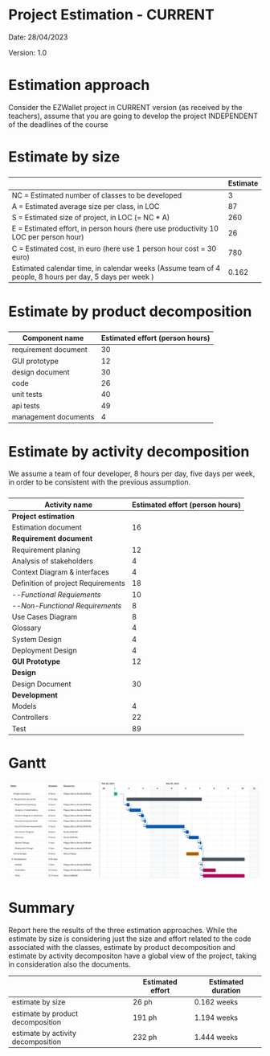 # Project Estimation - CURRENT
Date: 28/04/2023

Version: 1.0


# Estimation approach
Consider the EZWallet  project in CURRENT version (as received by the teachers), assume that you are going to develop the project INDEPENDENT of the deadlines of the course
# Estimate by size

<!---
    user: 165 LOC -> 473 LOC w/test
        - auth.js = (15 + 49 + 37 + 18) LOC = 119 LOC
        - users.js = 26 LOC
        - User.js = 20 LOC
        test:
            - auth.test.js = 240 LOC
            - users.test.js = 68 LOC
    
    category: 31 LOC -> 80 LOC w/test
        - controller.js = (10 + 10) LOC = 20 LOC
        - model.js = 11 LOC
        test:
            - controller.test.js = 49 LOC
    
    transaction: 64 LOC -> 193 LOC w/test
        - controller.js = (10 + 7 + 8 + 22) LOC = 47 LOC
        - model.js = 17 LOC
        test:
            - controller.test.js = 129 LOC
    
    TOT: 260 -> 746 w/test        AVG: 86.7 -> 248.7 w/test


    calendar weeks in this case: 160ph x week
--->

### 
|             | Estimate                        |             
| ----------- | ------------------------------- |  
| NC =  Estimated number of classes to be developed   |             3               |             
| A = Estimated average size per class, in LOC       |             87                | 
| S = Estimated size of project, in LOC (= NC * A) | 260 |
| E = Estimated effort, in person hours (here use productivity 10 LOC per person hour)  |               26                       |   
| C = Estimated cost, in euro (here use 1 person hour cost = 30 euro) | 780 | 
| Estimated calendar time, in calendar weeks (Assume team of 4 people, 8 hours per day, 5 days per week ) |       0.162             |               

# Estimate by product decomposition

### 
|         Component name    | Estimated effort (person hours)   |             
| ----------- | ------------------------------- | 
| requirement document    | 30 |
| GUI prototype | 12 |
| design document | 30 |
| code | 26 |
| unit tests | 40 |
| api tests | 49 |
| management documents  | 4 |



# Estimate by activity decomposition

We assume a team of four developer, 8 hours per day, five days per week, in order to be consistent with the previous assumption. 
### 
|         Activity name    | Estimated effort (person hours)   |             
| ----------- | ------------------------------- |
| **Project estimation** |  |
| Estimation document | 16 |
| **Requirement document** | |
| Requirement planing | 12 |
| Analysis of stakeholders | 4 |
| Context Diagram & interfaces | 4 |
| Definition of project Requirements | 18 |
| --*Functional Requiements* | 10 |
| --*Non-Functional Requirements* | 8 |
| Use Cases Diagram | 8 |
| Glossary | 4 |
| System Design | 4 |
| Deployment Design | 4 |
| **GUI Prototype** | 12 |
| **Design** | |
| Design Document | 30 |
| **Development** | |
| Models | 4 |
| Controllers | 22 |    
| Test | 89 |

# Gantt


![gantt_chart](images/V1/gantt_chart.png)

# Summary

Report here the results of the three estimation approaches. While the estimate by size is considering just the size and effort related to the code associated with the classes, estimate by product decomposition and estimate by activity decompositon have a global view of the project, taking in consideration also the documents. 

|             | Estimated effort                        |   Estimated duration |          
| ----------- | ------------------------------- | ---------------|
| estimate by size | 26 ph | 0.162 weeks |
| estimate by product decomposition | 191 ph | 1.194 weeks |
| estimate by activity decomposition | 232 ph | 1.444 weeks |